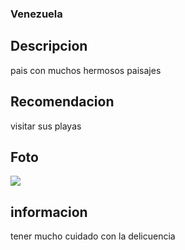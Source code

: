 ### Venezuela

## Descripcion

pais con muchos hermosos paisajes

## Recomendacion

visitar sus playas

## Foto
![](https://encrypted-tbn0.gstatic.com/images?q=tbn:ANd9GcRV6NNT5ufOTX1urze9A3A4m5VQje3D8rIQNQ&s)


## informacion

tener mucho cuidado con la delicuencia
